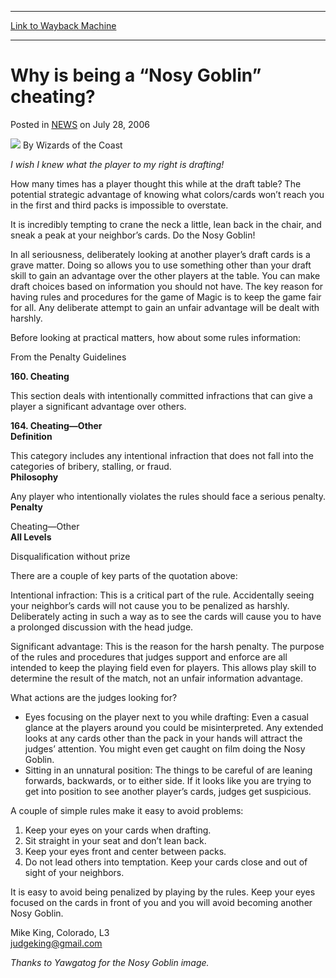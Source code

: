 
---
[Link to Wayback Machine](https://web.archive.org/web/20210501184656/https://magic.wizards.com/en/articles/archive/why-being-nosy-goblin-cheating-2006-07-28)

[_metadata_:author]:- "Wizards of the Coast"
[_metadata_:description]:- "I wish I knew what the player to my right is drafting! How many times has a player thought this while at the draft table? The potential strategic advantage of knowing what colors/cards won’t reach you in the first and third packs is impossible to overstate. It is incredibly tempting to crane the neck a little, lean back in the chair, and sneak a peak at your neighbor’s cards."
[_metadata_:generator]:- "Drupal 7 (http://drupal.org)"
[_metadata_:node]:- "937921"
[_metadata_:publish_date]:- "2006-07-28"
[_metadata_:source]:- "div-main-content"
[_metadata_:title]:- "Why is being a “Nosy Goblin” cheating?"
[_metadata_:wayback_capture_timestamp]:- "2021-05-01 18:46:56"
[_metadata_:wayback_raw_url]:- "https://web.archive.org/web/20210501184656id_/https://magic.wizards.com/en/articles/archive/why-being-nosy-goblin-cheating-2006-07-28"
[_metadata_:wayback_url]:- "https://magic.wizards.com/en/articles/archive/why-being-nosy-goblin-cheating-2006-07-28"
---


Why is being a “Nosy Goblin” cheating?
======================================



 Posted in [NEWS](/en/articles?source=MX_Nav2020)
 on July 28, 2006 






![](https://media.magic.wizards.com/styles/auth_small/public/images/person/wizards_author.jpg)
By Wizards of the Coast











*I wish I knew what the player to my right is drafting!* 


How many times has a player thought this while at the draft table? The potential strategic advantage of knowing what colors/cards won’t reach you in the first and third packs is impossible to overstate.


It is incredibly tempting to crane the neck a little, lean back in the chair, and sneak a peak at your neighbor’s cards. Do the Nosy Goblin!


In all seriousness, deliberately looking at another player’s draft cards is a grave matter. Doing so allows you to use something other than your draft skill to gain an advantage over the other players at the table. You can make draft choices based on information you should not have. The key reason for having rules and procedures for the game of Magic is to keep the game fair for all. Any deliberate attempt to gain an unfair advantage will be dealt with harshly.


Before looking at practical matters, how about some rules information:


From the Penalty Guidelines


**160. Cheating**  

This section deals with intentionally committed infractions that can give a player a significant advantage over others.


**164. Cheating—Other**  
**Definition**  

This category includes any intentional infraction that does not fall into the categories of bribery, stalling, or fraud.  
**Philosophy**  

Any player who intentionally violates the rules should face a serious penalty.  
**Penalty**  

Cheating—Other  
**All Levels**  

Disqualification without prize


There are a couple of key parts of the quotation above:


Intentional infraction: This is a critical part of the rule. Accidentally seeing your neighbor’s cards will not cause you to be penalized as harshly. Deliberately acting in such a way as to see the cards will cause you to have a prolonged discussion with the head judge.


Significant advantage: This is the reason for the harsh penalty. The purpose of the rules and procedures that judges support and enforce are all intended to keep the playing field even for players. This allows play skill to determine the result of the match, not an unfair information advantage.


What actions are the judges looking for?


* Eyes focusing on the player next to you while drafting: Even a casual glance at the players around you could be misinterpreted. Any extended looks at any cards other than the pack in your hands will attract the judges’ attention. You might even get caught on film doing the Nosy Goblin.
* Sitting in an unnatural position: The things to be careful of are leaning forwards, backwards, or to either side. If it looks like you are trying to get into position to see another player’s cards, judges get suspicious.

A couple of simple rules make it easy to avoid problems:


1. Keep your eyes on your cards when drafting.
2. Sit straight in your seat and don’t lean back.
3. Keep your eyes front and center between packs.
4. Do not lead others into temptation. Keep your cards close and out of sight of your neighbors.

It is easy to avoid being penalized by playing by the rules. Keep your eyes focused on the cards in front of you and you will avoid becoming another Nosy Goblin.


Mike King, Colorado, L3  
[judgeking@gmail.com](mailto:judgeking@gmail.com)


*Thanks to Yawgatog for the Nosy Goblin image.*







